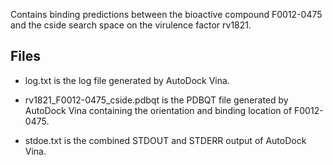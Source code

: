 Contains binding predictions between the bioactive compound F0012-0475 and the cside search space on the virulence factor rv1821.

## Files

- log.txt is the log file generated by AutoDock Vina.

- rv1821_F0012-0475_cside.pdbqt is the PDBQT file generated by AutoDock Vina containing the orientation and binding location of F0012-0475.

- stdoe.txt is the combined STDOUT and STDERR output of AutoDock Vina.

